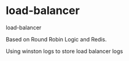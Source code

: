 # load-balancer
load-balancer


Based on Round Robin Logic and Redis.

Using winston logs to store load balancer logs

